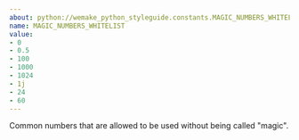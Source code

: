 ```yaml
---
about: python://wemake_python_styleguide.constants.MAGIC_NUMBERS_WHITELIST
name: MAGIC_NUMBERS_WHITELIST
value:
- 0
- 0.5
- 100
- 1000
- 1024
- 1j
- 24
- 60
---
```


Common numbers that are allowed to be used without being called "magic".